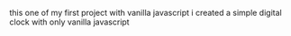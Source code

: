 this one of my first project with vanilla javascript 
i created a simple digital clock with only vanilla javascript